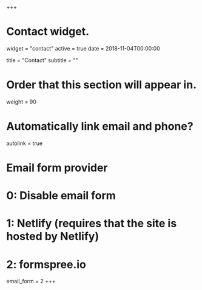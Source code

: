 +++
# Contact widget.
widget = "contact"
active = true
date = 2018-11-04T00:00:00

title = "Contact"
subtitle = ""

# Order that this section will appear in.
weight = 90

# Automatically link email and phone?
autolink = true

# Email form provider
#   0: Disable email form
#   1: Netlify (requires that the site is hosted by Netlify)
#   2: formspree.io
email_form = 2
+++

